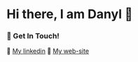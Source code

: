 # Hi there, I am Danyl 👋

### 📮 Get In Touch!
📗 [My linkedin](https://www.linkedin.com/in/vizboyko/)
📕 [My web-site](https://www.danylboiko.dev/)


<!--
Here are some ideas to get you started:

- 🔭 I’m currently working on ...
- 🌱 I’m currently learning ...
- 👯 I’m looking to collaborate on ...
- 🤔 I’m looking for help with ...
- 💬 Ask me about ...
- 📫 How to reach me: ...
- 😄 Pronouns: ...
- ⚡ Fun fact: ...
-->
